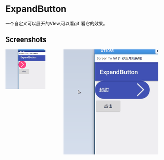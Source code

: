 # ExpandButton
一个自定义可以展开的VIew,可以看gif 看它的效果。

## Screenshots
<img src="screenshots/right.gif" width="300" align="right" hspace="20">
<img src="screenshots/left.gif" width="25%" />
